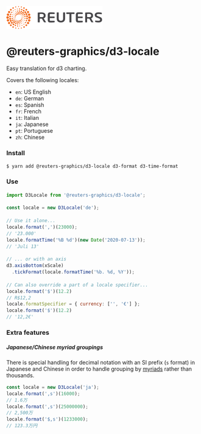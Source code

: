 ![](badge.svg)

# @reuters-graphics/d3-locale

Easy translation for d3 charting.

Covers the following locales:
- `en`: US English
- `de`: German
- `es`: Spanish
- `fr`: French
- `it`: Italian
- `ja`: Japanese
- `pt`: Portuguese
- `zh`: Chinese

### Install

```
$ yarn add @reuters-graphics/d3-locale d3-format d3-time-format
```

### Use

```javascript
import D3Locale from '@reuters-graphics/d3-locale';

const locale = new D3Locale('de');

// Use it alone...
locale.format(',')(23000);
// '23.000'
locale.formatTime('%B %d')(new Date('2020-07-13'));
// 'Juli 13'

// ... or with an axis
d3.axisBottom(xScale)
  .tickFormat(locale.formatTime('%b. %d, %Y'));

// Can also override a part of a locale specifier...
locale.format('$')(12.2)
// R$12,2
locale.formatSpecifier = { currency: ['', '€'] };
locale.format('$')(12.2)
// '12,2€'
```

### Extra features

##### Japanese/Chinese myriad groupings

There is special handling for decimal notation with an SI prefix (`s` format) in Japanese and Chinese in order to handle grouping by [myriads](https://en.wikipedia.org/wiki/Japanese_numerals#Large_numbers) rather than thousands.

```javascript
const locale = new D3Locale('ja');
locale.format(',s')(16000);
// 1.6万
locale.format(',s')(25000000);
// 2,500万
locale.format('$,s')(1233000);
// 123.3万円
```
